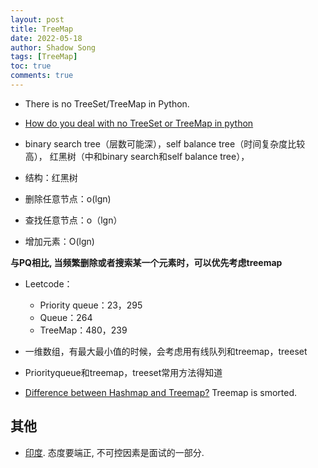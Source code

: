 ```yaml
---
layout: post
title: TreeMap
date: 2022-05-18
author: Shadow Song
tags: [TreeMap]
toc: true
comments: true
---
```



- There is no TreeSet/TreeMap in Python. 
- [How do you deal with no TreeSet or TreeMap in python](https://leetcode.com/discuss/general-discussion/452863/how-do-you-deal-with-no-treeset-or-treemap-in-python)

- binary search tree（层数可能深），self balance tree（时间复杂度比较高）， 红黑树（中和binary search和self balance tree），
- 结构：红黑树
- 删除任意节点：o(lgn)
- 查找任意节点：o（lgn）
- 增加元素：O(lgn)

**与PQ相比, 当频繁删除或者搜索某一个元素时，可以优先考虑treemap**

- Leetcode：     
    - Priority queue：23，295     
    - Queue：264     
    - TreeMap：480，239     
- 一维数组，有最大最小值的时候，会考虑用有线队列和treemap，treeset
- Priorityqueue和treemap，treeset常用方法得知道

- [Difference between Hashmap and Treemap?](https://www.geeksforgeeks.org/differences-treemap-hashmap-linkedhashmap-java/) Treemap is smorted. 

## 其他

- [印度](https://www.1point3acres.com/bbs/thread-820283-1-1.html). 态度要端正, 不可控因素是面试的一部分. 
